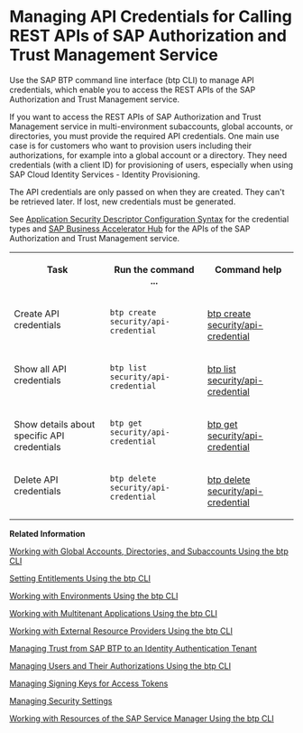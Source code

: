 <!-- loioce43eb5dd4884997b54cddabc45c9313 -->

# Managing API Credentials for Calling REST APIs of SAP Authorization and Trust Management Service

Use the SAP BTP command line interface \(btp CLI\) to manage API credentials, which enable you to access the REST APIs of the SAP Authorization and Trust Management service.

If you want to access the REST APIs of SAP Authorization and Trust Management service in multi-environment subaccounts, global accounts, or directories, you must provide the required API credentials. One main use case is for customers who want to provision users including their authorizations, for example into a global account or a directory. They need credentials \(with a client ID\) for provisioning of users, especially when using SAP Cloud Identity Services - Identity Provisioning.

The API credentials are only passed on when they are created. They can't be retrieved later. If lost, new credentials must be generated.

See [Application Security Descriptor Configuration Syntax](../30-development/application-security-descriptor-configuration-syntax-517895a.md) for the credential types and [SAP Business Accelerator Hub](https://api.sap.com/package/authtrustmgmnt/rest) for the APIs of the SAP Authorization and Trust Management service.


<table>
<tr>
<th valign="top">

Task

</th>
<th valign="top">

Run the command ...

</th>
<th valign="top">

Command help

</th>
</tr>
<tr>
<td valign="top">

Create API credentials

</td>
<td valign="top">

`btp create security/api-credential`

</td>
<td valign="top">

[btp create security/api-credential](https://help.sap.com/docs/BTP/btp-cli/btp-create-api-credential.html)

</td>
</tr>
<tr>
<td valign="top">

Show all API credentials

</td>
<td valign="top">

`btp list security/api-credential`

</td>
<td valign="top">

[btp list security/api-credential](https://help.sap.com/docs/BTP/btp-cli/btp-list-api-credential.html)

</td>
</tr>
<tr>
<td valign="top">

Show details about specific API credentials

</td>
<td valign="top">

`btp get security/api-credential`

</td>
<td valign="top">

[btp get security/api-credential](https://help.sap.com/docs/BTP/btp-cli/btp-get-api-credential.html)

</td>
</tr>
<tr>
<td valign="top">

Delete API credentials

</td>
<td valign="top">

`btp delete security/api-credential`

</td>
<td valign="top">

[btp delete security/api-credential](https://help.sap.com/docs/BTP/btp-cli/btp-delete-api-credential.html)

</td>
</tr>
</table>

**Related Information**  


[Working with Global Accounts, Directories, and Subaccounts Using the btp CLI](working-with-global-accounts-directories-and-subaccounts-using-the-btp-cli-85a683e.md "Use the SAP BTP command line interface (btp CLI) to manage operations with global accounts, directories, and subaccounts.")

[Setting Entitlements Using the btp CLI](setting-entitlements-using-the-btp-cli-5af849c.md "Use the SAP BTP command line interface (btp CLI) to set entitlements to define the functionality or permissions available for users of global accounts, directories, and subaccounts.")

[Working with Environments Using the btp CLI](working-with-environments-using-the-btp-cli-48db155.md "Use the SAP BTP command line interface (btp CLI) to manage runtime environment instances in a subaccount. For example, enable the Cloud Foundry environment by creating a Cloud Foundry org (environment instance).")

[Working with Multitenant Applications Using the btp CLI](working-with-multitenant-applications-using-the-btp-cli-c1b0fcc.md "Use the SAP BTP command line interface (btp CLI) to manage the multitenant applications to which a subaccount is entitled to subscribe.")

[Working with External Resource Providers Using the btp CLI](working-with-external-resource-providers-using-the-btp-cli-48d7688.md "Use the SAP BTP command line interface (btp CLI) to get details, or to create or delete resource provider instances in a global account.")

[Managing Trust from SAP BTP to an Identity Authentication Tenant](managing-trust-from-sap-btp-to-an-identity-authentication-tenant-6140107.md "SAP BTP supports identity federation. Its concept is to reuse the user bases of identity providers. To use a custom identity provider, your global account or subaccount in SAP BTP must have a trust relationship to the identity provider you want to use.")

[Managing Users and Their Authorizations Using the btp CLI](managing-users-and-their-authorizations-using-the-btp-cli-94bb593.md "User authorizations are managed by assigning role collections to users (for example, Subaccount Administrator). Use the SAP BTP command-line interface (btp CLI) to manage roles and role collections, and to assign role collections to users.")

[Managing Signing Keys for Access Tokens](managing-signing-keys-for-access-tokens-dfca1d3.md "Use the SAP BTP command line interface (btp CLI) to manage signing keys for access tokens in the subaccount.")

[Managing Security Settings](managing-security-settings-168dd75.md "Use the SAP BTP command line interface (btp CLI) to display and update the security settings for the subaccount.")

[Working with Resources of the SAP Service Manager Using the btp CLI](working-with-resources-of-the-sap-service-manager-using-the-btp-cli-fe6a53b.md "Use the SAP BTP command line interface to perform various operations related to your platforms, attached service brokers, service instances, and service bindings.")

